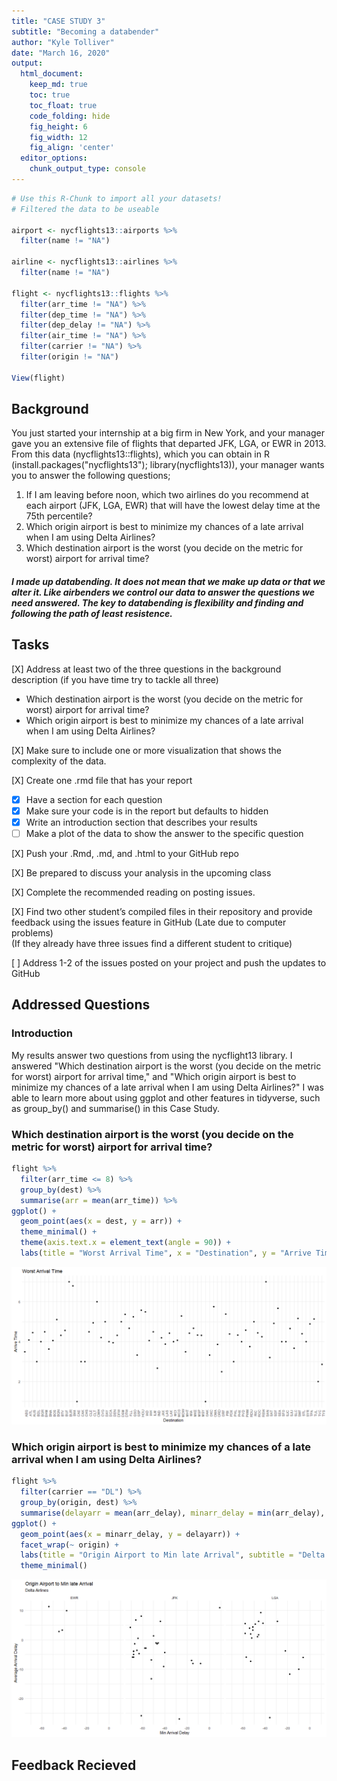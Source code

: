 ```yaml
---
title: "CASE STUDY 3"
subtitle: "Becoming a databender"
author: "Kyle Tolliver"
date: "March 16, 2020"
output:
  html_document:  
    keep_md: true
    toc: true
    toc_float: true
    code_folding: hide
    fig_height: 6
    fig_width: 12
    fig_align: 'center'
  editor_options: 
    chunk_output_type: console
---
```







```r
# Use this R-Chunk to import all your datasets!
# Filtered the data to be useable

airport <- nycflights13::airports %>% 
  filter(name != "NA") 

airline <- nycflights13::airlines %>% 
  filter(name != "NA") 

flight <- nycflights13::flights %>% 
  filter(arr_time != "NA") %>% 
  filter(dep_time != "NA") %>% 
  filter(dep_delay != "NA") %>% 
  filter(air_time != "NA") %>% 
  filter(carrier != "NA") %>% 
  filter(origin != "NA") 

View(flight)
```

## Background

You just started your internship at a big firm in New York, and your manager gave you an extensive file of flights that departed JFK, LGA, or EWR in 2013. From this data (nycflights13::flights), which you can obtain in R (install.packages("nycflights13"); library(nycflights13)), your manager wants you to answer the following questions;

1. If I am leaving before noon, which two airlines do you recommend at each airport (JFK, LGA, EWR) that will have the lowest delay time at the 75th percentile?
2. Which origin airport is best to minimize my chances of a late arrival when I am using Delta Airlines?
3. Which destination airport is the worst (you decide on the metric for worst) airport for arrival time?


##### *I made up databending. It does not mean that we make up data or that we alter it. Like airbenders we control our data to answer the questions we need answered. The key to databending is flexibility and finding and following the path of least resistence.*

## Tasks

[X] Address at least two of the three questions in the background description (if you have time try to tackle all three)

* Which destination airport is the worst (you decide on the metric for worst) airport for arrival time?
* Which origin airport is best to minimize my chances of a late arrival when I am using Delta Airlines?

[X] Make sure to include one or more visualization that shows the complexity of the data.


[X] Create one .rmd file that has your report

* [X] Have a section for each question
* [X] Make sure your code is in the report but defaults to hidden
* [X] Write an introduction section that describes your results
* [ ] Make a plot of the data to show the answer to the specific question

[X] Push your .Rmd, .md, and .html to your GitHub repo

[X] Be prepared to discuss your analysis in the upcoming class

[X] Complete the recommended reading on posting issues.

[X] Find two other student’s compiled files in their repository and provide feedback using the issues feature in GitHub (Late due to computer problems)  
(If they already have three issues find a different student to critique)

[ ] Address 1-2 of the issues posted on your project and push the updates to GitHub

## Addressed Questions

### Introduction

My results answer two questions from using the nycflight13 library. I answered "Which destination airport is the worst (you decide on the metric for worst) airport for arrival time," and "Which origin airport is best to minimize my chances of a late arrival when I am using Delta Airlines?" I was able to learn more about using ggplot and other features in tidyverse, such as group_by() and summarise() in this Case Study. 

### Which destination airport is the worst (you decide on the metric for worst) airport for arrival time?


```r
flight %>% 
  filter(arr_time <= 8) %>% 
  group_by(dest) %>% 
  summarise(arr = mean(arr_time)) %>% 
ggplot() +
  geom_point(aes(x = dest, y = arr)) +
  theme_minimal() +
  theme(axis.text.x = element_text(angle = 90)) + 
  labs(title = "Worst Arrival Time", x = "Destination", y = "Arrive Time")
```

![](cs03_files/figure-html/q1-1.png)<!-- -->

### Which origin airport is best to minimize my chances of a late arrival when I am using Delta Airlines?


```r
flight %>% 
  filter(carrier == "DL") %>%   
  group_by(origin, dest) %>%
  summarise(delayarr = mean(arr_delay), minarr_delay = min(arr_delay), maxarr_delay = max(arr_delay)) %>% 
ggplot() +
  geom_point(aes(x = minarr_delay, y = delayarr)) +
  facet_wrap(~ origin) +
  labs(title = "Origin Airport to Min late Arrival", subtitle = "Delta Airlines", x = "Min Arrival Delay", y = "Average Arrival Delay") +
  theme_minimal()
```

![](cs03_files/figure-html/q2-1.png)<!-- -->

## Feedback Recieved
